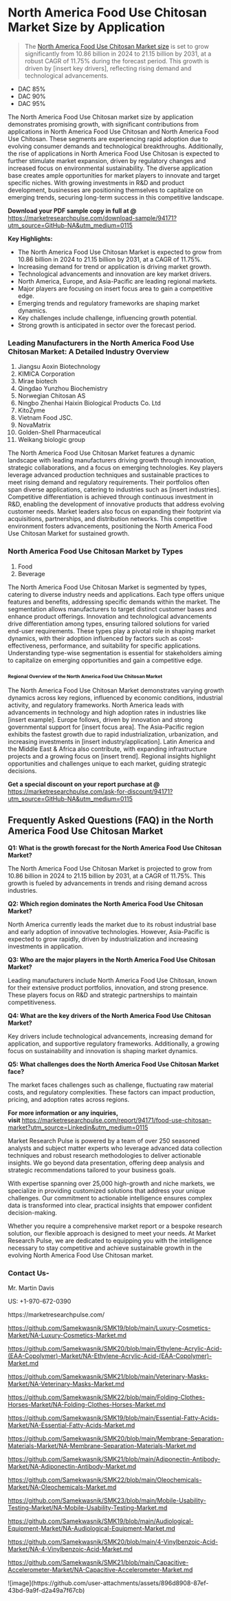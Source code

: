 <h1>North America Food Use Chitosan Market&nbsp;Size by Application</h1><blockquote><p>The <a href="https://marketresearchpulse.com/download-sample/94171?utm_source=GitHub-NA&amp;utm_medium=0115">North America Food Use Chitosan Market size</a> is set to grow significantly from 10.86 billion in 2024 to 21.15 billion by 2031, at a robust CAGR of 11.75% during the forecast period. This growth is driven by [insert key drivers], reflecting rising demand and technological advancements.</p></blockquote><ul><li>DAC 85%<li> DAC 90%<li> DAC 95%</li></ul><p>The North America Food Use Chitosan market size by application demonstrates promising growth, with significant contributions from applications in North America Food Use Chitosan and North America Food Use Chitosan. These segments are experiencing rapid adoption due to evolving consumer demands and technological breakthroughs. Additionally, the rise of applications in North America Food Use Chitosan is expected to further stimulate market expansion, driven by regulatory changes and increased focus on environmental sustainability. The diverse application base creates ample opportunities for market players to innovate and target specific niches. With growing investments in R&D and product development, businesses are positioning themselves to capitalize on emerging trends, securing long-term success in this competitive landscape.</p><p><strong>Download your PDF sample copy in full at @ </strong><a href="https://marketresearchpulse.com/download-sample/94171?utm_source=GitHub-NA&amp;utm_medium=0115">https://marketresearchpulse.com/download-sample/94171?utm_source=GitHub-NA&amp;utm_medium=0115</a></p><p><strong>Key Highlights: </strong></p><ul><li>The North America Food Use Chitosan Market is expected to grow from 10.86 billion in 2024 to 21.15 billion by 2031, at a CAGR of 11.75%.</li><li>Increasing demand for trend or application is driving market growth.</li><li>Technological advancements and innovation are key market drivers.</li><li>North America, Europe, and Asia-Pacific are leading regional markets.</li><li>Major players are focusing on insert focus area to gain a competitive edge.</li><li>Emerging trends and regulatory frameworks are shaping market dynamics.</li><li>Key challenges include challenge, influencing growth potential.</li><li>Strong growth is anticipated in sector over the forecast period.</li></ul><h3>Leading Manufacturers in the North America Food Use Chitosan Market: A Detailed Industry Overview</h3><ol><li>Jiangsu Aoxin Biotechnology</li><li>KIMICA Corporation</li><li>Mirae biotech</li><li>Qingdao Yunzhou Biochemistry</li><li>Norwegian Chitosan AS</li><li>Ningbo Zhenhai Haixin Biological Products Co. Ltd</li><li>KitoZyme</li><li>Vietnam Food JSC.</li><li>NovaMatrix</li><li>Golden-Shell Pharmaceutical</li><li>Weikang biologic group</li></ol><div class="flex max-w-full flex-col flex-grow"><div class="min-h-8 text-message flex w-full flex-col items-end gap-2 whitespace-normal break-words [.text-message+&amp;]:mt-5" dir="auto" data-message-author-role="assistant" data-message-id="fd8432e4-4910-450d-b182-61b7bfb0a01f" data-message-model-slug="gpt-4o"><div class="flex w-full flex-col gap-1 empty:hidden first:pt-[3px]"><div class="markdown prose w-full break-words dark:prose-invert light"><p>The North America Food Use Chitosan Market features a dynamic landscape with leading manufacturers driving growth through innovation, strategic collaborations, and a focus on emerging technologies. Key players leverage advanced production techniques and sustainable practices to meet rising demand and regulatory requirements. Their portfolios often span diverse applications, catering to industries such as [insert industries]. Competitive differentiation is achieved through continuous investment in R&amp;D, enabling the development of innovative products that address evolving customer needs. Market leaders also focus on expanding their footprint via acquisitions, partnerships, and distribution networks. This competitive environment fosters advancements, positioning the North America Food Use Chitosan Market for sustained growth.</p></div></div></div></div><h3>North America Food Use Chitosan Market by Types</h3><ol><li>Food<li> Beverage</li></ol><div class="flex max-w-full flex-col flex-grow"><div class="min-h-8 text-message flex w-full flex-col items-end gap-2 whitespace-normal break-words [.text-message+&amp;]:mt-5" dir="auto" data-message-author-role="assistant" data-message-id="084470be-0bb7-4664-bddf-5156b4f41249" data-message-model-slug="gpt-4o-mini"><div class="flex w-full flex-col gap-1 empty:hidden first:pt-[3px]"><div class="markdown prose w-full break-words dark:prose-invert light"><p>The North America Food Use Chitosan Market is segmented by types, catering to diverse industry needs and applications. Each type offers unique features and benefits, addressing specific demands within the market. The segmentation allows manufacturers to target distinct customer bases and enhance product offerings. Innovation and technological advancements drive differentiation among types, ensuring tailored solutions for varied end-user requirements. These types play a pivotal role in shaping market dynamics, with their adoption influenced by factors such as cost-effectiveness, performance, and suitability for specific applications. Understanding type-wise segmentation is essential for stakeholders aiming to capitalize on emerging opportunities and gain a competitive edge.</p></div></div></div></div><h3><span style="font-size: 11px;">Regional Overview of the North America Food Use Chitosan Market</span></h3><div class="flex max-w-full flex-col flex-grow"><div class="min-h-8 text-message flex w-full flex-col items-end gap-2 whitespace-normal break-words [.text-message+&amp;]:mt-5" dir="auto" data-message-author-role="assistant" data-message-id="e9038762-ce64-4e30-91c9-9bd413514231" data-message-model-slug="gpt-4o-mini"><div class="flex w-full flex-col gap-1 empty:hidden first:pt-[3px]"><div class="markdown prose w-full break-words dark:prose-invert light"><p>The North America Food Use Chitosan Market demonstrates varying growth dynamics across key regions, influenced by economic conditions, industrial activity, and regulatory frameworks. North America leads with advancements in technology and high adoption rates in industries like [insert example]. Europe follows, driven by innovation and strong governmental support for [insert focus area]. The Asia-Pacific region exhibits the fastest growth due to rapid industrialization, urbanization, and increasing investments in [insert industry/application]. Latin America and the Middle East &amp; Africa also contribute, with expanding infrastructure projects and a growing focus on [insert trend]. Regional insights highlight opportunities and challenges unique to each market, guiding strategic decisions.</p></div></div></div></div><p><strong>Get a special discount on your report purchase at @ </strong><a href="https://marketresearchpulse.com/ask-for-discount/94171?utm_source=GitHub-NA&amp;utm_medium=0115">https://marketresearchpulse.com/ask-for-discount/94171?utm_source=GitHub-NA&amp;utm_medium=0115</a></p><h2>Frequently Asked Questions (FAQ) in the North America Food Use Chitosan Market</h2><p><strong>Q1: What is the growth forecast for the North America Food Use Chitosan Market?</strong></p><p>The North America Food Use Chitosan Market is projected to grow from 10.86 billion in 2024 to 21.15 billion by 2031, at a CAGR of 11.75%. This growth is fueled by advancements in trends and rising demand across industries.</p><p><strong>Q2: Which region dominates the North America Food Use Chitosan Market?</strong></p><p>North America currently leads the market due to its robust industrial base and early adoption of innovative technologies. However, Asia-Pacific is expected to grow rapidly, driven by industrialization and increasing investments in application.</p><p><strong>Q3: Who are the major players in the North America Food Use Chitosan Market?</strong></p><p>Leading manufacturers include North America Food Use Chitosan, known for their extensive product portfolios, innovation, and strong presence. These players focus on R&amp;D and strategic partnerships to maintain competitiveness.</p><p><strong>Q4: What are the key drivers of the North America Food Use Chitosan Market?</strong></p><p>Key drivers include technological advancements, increasing demand for application, and supportive regulatory frameworks. Additionally, a growing focus on sustainability and innovation is shaping market dynamics.</p><p><strong>Q5: What challenges does the North America Food Use Chitosan Market face?</strong></p><p>The market faces challenges such as challenge, fluctuating raw material costs, and regulatory complexities. These factors can impact production, pricing, and adoption rates across regions.</p><p><strong>For more information or any inquiries, visit&nbsp;</strong><a href="https://marketresearchpulse.com/report/94171/food-use-chitosan-market?utm_source=Linkedin&utm_medium=0115">https://marketresearchpulse.com/report/94171/food-use-chitosan-market?utm_source=Linkedin&utm_medium=0115</a></p><p>Market Research Pulse is powered by a team of over 250 seasoned analysts and subject matter experts who leverage advanced data collection techniques and robust research methodologies to deliver actionable insights. We go beyond data presentation, offering deep analysis and strategic recommendations tailored to your business goals.</p><p>With expertise spanning over 25,000 high-growth and niche markets, we specialize in providing customized solutions that address your unique challenges. Our commitment to actionable intelligence ensures complex data is transformed into clear, practical insights that empower confident decision-making.</p><p>Whether you require a comprehensive market report or a bespoke research solution, our flexible approach is designed to meet your needs. At Market Research Pulse, we are dedicated to equipping you with the intelligence necessary to stay competitive and achieve sustainable growth in the evolving North America Food Use Chitosan market.</p><h3><strong>Contact Us-</strong></h3><p>Mr. Martin Davis</p><p>US: +1-970-672-0390</p><p>https://marketresearchpulse.com/</p><p><a href="https://github.com/Samekwasnik/SMK19/blob/main/Luxury-Cosmetics-Market/NA-Luxury-Cosmetics-Market.md">https://github.com/Samekwasnik/SMK19/blob/main/Luxury-Cosmetics-Market/NA-Luxury-Cosmetics-Market.md</a></p><p><a href="https://github.com/Samekwasnik/SMK20/blob/main/Ethylene-Acrylic-Acid-(EAA-Copolymer)-Market/NA-Ethylene-Acrylic-Acid-(EAA-Copolymer)-Market.md">https://github.com/Samekwasnik/SMK20/blob/main/Ethylene-Acrylic-Acid-(EAA-Copolymer)-Market/NA-Ethylene-Acrylic-Acid-(EAA-Copolymer)-Market.md</a></p><p><a href="https://github.com/Samekwasnik/SMK21/blob/main/Veterinary-Masks-Market/NA-Veterinary-Masks-Market.md">https://github.com/Samekwasnik/SMK21/blob/main/Veterinary-Masks-Market/NA-Veterinary-Masks-Market.md</a></p><p><a href="https://github.com/Samekwasnik/SMK22/blob/main/Folding-Clothes-Horses-Market/NA-Folding-Clothes-Horses-Market.md">https://github.com/Samekwasnik/SMK22/blob/main/Folding-Clothes-Horses-Market/NA-Folding-Clothes-Horses-Market.md</a></p><p><a href="https://github.com/Samekwasnik/SMK19/blob/main/Essential-Fatty-Acids-Market/NA-Essential-Fatty-Acids-Market.md">https://github.com/Samekwasnik/SMK19/blob/main/Essential-Fatty-Acids-Market/NA-Essential-Fatty-Acids-Market.md</a></p><p><a href="https://github.com/Samekwasnik/SMK20/blob/main/Membrane-Separation-Materials-Market/NA-Membrane-Separation-Materials-Market.md">https://github.com/Samekwasnik/SMK20/blob/main/Membrane-Separation-Materials-Market/NA-Membrane-Separation-Materials-Market.md</a></p><p><a href="https://github.com/Samekwasnik/SMK21/blob/main/Adiponectin-Antibody-Market/NA-Adiponectin-Antibody-Market.md">https://github.com/Samekwasnik/SMK21/blob/main/Adiponectin-Antibody-Market/NA-Adiponectin-Antibody-Market.md</a></p><p><a href="https://github.com/Samekwasnik/SMK22/blob/main/Oleochemicals-Market/NA-Oleochemicals-Market.md">https://github.com/Samekwasnik/SMK22/blob/main/Oleochemicals-Market/NA-Oleochemicals-Market.md</a></p><p><a href="https://github.com/Samekwasnik/SMK23/blob/main/Mobile-Usability-Testing-Market/NA-Mobile-Usability-Testing-Market.md">https://github.com/Samekwasnik/SMK23/blob/main/Mobile-Usability-Testing-Market/NA-Mobile-Usability-Testing-Market.md</a></p><p><a href="https://github.com/Samekwasnik/SMK19/blob/main/Audiological-Equipment-Market/NA-Audiological-Equipment-Market.md">https://github.com/Samekwasnik/SMK19/blob/main/Audiological-Equipment-Market/NA-Audiological-Equipment-Market.md</a></p><p><a href="https://github.com/Samekwasnik/SMK20/blob/main/4-Vinylbenzoic-Acid-Market/NA-4-Vinylbenzoic-Acid-Market.md">https://github.com/Samekwasnik/SMK20/blob/main/4-Vinylbenzoic-Acid-Market/NA-4-Vinylbenzoic-Acid-Market.md</a></p><p><a href="https://github.com/Samekwasnik/SMK21/blob/main/Capacitive-Accelerometer-Market/NA-Capacitive-Accelerometer-Market.md">https://github.com/Samekwasnik/SMK21/blob/main/Capacitive-Accelerometer-Market/NA-Capacitive-Accelerometer-Market.md</a></p>
![image](https://github.com/user-attachments/assets/896d8908-87ef-43bd-9a9f-d2a49a7f67cb)
